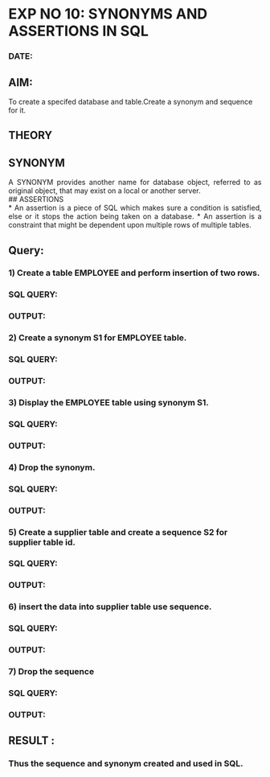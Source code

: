 # EXP NO 10: SYNONYMS AND ASSERTIONS IN SQL 
### DATE: 
## AIM:
To create a specifed database and table.Create a synonym and sequence for it.

## THEORY
## SYNONYM
<div align="justify">
A SYNONYM provides another name for database object, referred to as original object, that may exist on a local or another server.
</div>
## ASSERTIONS
<div align="justify">
* An assertion is a piece of SQL which makes sure a condition is satisfied, else or it stops the action being taken on a database.
* An assertion is a constraint that might be dependent upon multiple rows of multiple tables.
</div>

## Query:
### 1) Create a table EMPLOYEE and perform insertion of two rows.

### SQL QUERY: 


### OUTPUT:

### 2) Create a synonym S1 for EMPLOYEE  table.

### SQL QUERY: 

### OUTPUT:


### 3) Display the EMPLOYEE  table using synonym S1.
 
### SQL QUERY: 


### OUTPUT:


### 4) Drop the synonym.

### SQL QUERY: 


### OUTPUT:



### 5) Create a supplier table and create a sequence S2 for supplier table id.

### SQL QUERY: 


### OUTPUT:


### 6) insert the data into supplier table use sequence.

### SQL QUERY: 


### OUTPUT:
### 7) Drop the sequence

### SQL QUERY: 


### OUTPUT:

## RESULT :
### Thus the sequence and synonym created and used in SQL.
